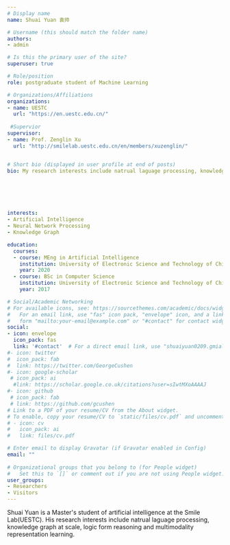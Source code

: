 ```yaml
---
# Display name
name: Shuai Yuan 袁帅

# Username (this should match the folder name)
authors:
- admin

# Is this the primary user of the site?
superuser: true

# Role/position
role: postgraduate student of Machine Learning

# Organizations/Affiliations
organizations:
- name: UESTC
  url: "https://en.uestc.edu.cn/"
  
 #Supervior
supervisor:
- name: Prof. Zenglin Xu
  url: "http://smilelab.uestc.edu.cn/en/members/xuzenglin/"


# Short bio (displayed in user profile at end of posts)
bio: My research interests include natrual laguage processing, knowledge graph, logic form reasoning and multimodality representation.






interests:
- Artificial Intelligence
- Neural Network Processing
- Knowledge Graph

education:
  courses:
  - course: MEng in Artificial Intelligence
    institution: University of Electronic Science and Technology of China (UESTC)
    year: 2020
  - course: BSc in Computer Science
    institution: University of Electronic Science and Technology of China (UESTC)
    year: 2017

# Social/Academic Networking
# For available icons, see: https://sourcethemes.com/academic/docs/widgets/#icons
#   For an email link, use "fas" icon pack, "envelope" icon, and a link in the
#   form "mailto:your-email@example.com" or "#contact" for contact widget.
social:
- icon: envelope
  icon_pack: fas
  link: '#contact'  # For a direct email link, use "shuaiyuan0209.gmial.com".
#- icon: twitter
#  icon_pack: fab
#  link: https://twitter.com/GeorgeCushen
#- icon: google-scholar
 # icon_pack: ai
  #link: https://scholar.google.co.uk/citations?user=sIwtMXoAAAAJ
#- icon: github
 # icon_pack: fab
 # link: https://github.com/gcushen
# Link to a PDF of your resume/CV from the About widget.
# To enable, copy your resume/CV to `static/files/cv.pdf` and uncomment the lines below.  
# - icon: cv
#   icon_pack: ai
#   link: files/cv.pdf

# Enter email to display Gravatar (if Gravatar enabled in Config)
email: ""
  
# Organizational groups that you belong to (for People widget)
#   Set this to `[]` or comment out if you are not using People widget.  
user_groups:
- Researchers
- Visitors
---
```


Shuai Yuan is a Master's student of artificial intelligence at the Smile Lab(UESTC). His research interests include natrual laguage processing, knowledge graph at scale, logic form reasoning and multimodality representation learning.



